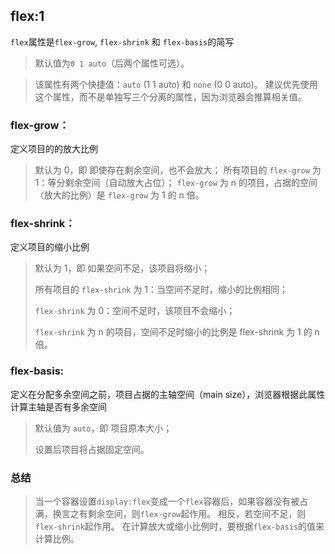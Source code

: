 ## flex:1

`flex`属性是`flex-grow`, `flex-shrink` 和 `flex-basis`的简写

> 默认值为`0 1 auto`（后两个属性可选）。

>该属性有两个快捷值：`auto` (1 1 auto) 和 `none` (0 0 auto)。
>建议优先使用这个属性，而不是单独写三个分离的属性，因为浏览器会推算相关值。

### flex-grow：

定义项目的的放大比例

> 默认为 0，即 即使存在剩余空间，也不会放大；
> 所有项目的 `flex-grow` 为 1：等分剩余空间（自动放大占位）；
> `flex-grow` 为 n 的项目，占据的空间（放大的比例）是 `flex-grow` 为 1 的 n 倍。

### flex-shrink：

定义项目的缩小比例

> 默认为 1，即 如果空间不足，该项目将缩小； 
>
> 所有项目的 `flex-shrink` 为 1：当空间不足时，缩小的比例相同； 
>
> `flex-shrink` 为 0：空间不足时，该项目不会缩小； 
>
> `flex-shrink` 为 n 的项目，空间不足时缩小的比例是 flex-shrink 为 1 的 n 倍。

### flex-basis:

定义在分配多余空间之前，项目占据的主轴空间（main size），浏览器根据此属性计算主轴是否有多余空间

> 默认值为 `auto`，即 项目原本大小；
>
> 设置后项目将占据固定空间。

### 总结

> 当一个容器设置`display:flex`变成一个`flex`容器后，如果容器没有被占满，换言之有剩余空间，则`flex-grow`起作用。
> 相反，若空间不足，则`flex-shrink`起作用。
> 在计算放大或缩小比例时，要根据`flex-basis`的值来计算比例。


